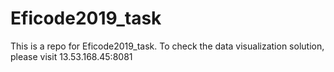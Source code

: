# Eficode2019_task
This is a repo for Eficode2019_task.
To check the data visualization solution, please visit 13.53.168.45:8081
